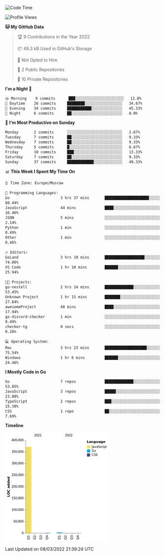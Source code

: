 <!--START_SECTION:waka-->
![Code Time](http://img.shields.io/badge/Code%20Time-200%20hrs%2028%20mins-blue)

![Profile Views](http://img.shields.io/badge/Profile%20Views-1-blue)

**🐱 My GitHub Data** 

> 🏆 9 Contributions in the Year 2022
 > 
> 📦 49.3 kB Used in GitHub's Storage 
 > 
> 🚫 Not Opted to Hire
 > 
> 📜 2 Public Repositories 
 > 
> 🔑 10 Private Repositories  
 > 
**I'm a Night 🦉** 

```text
🌞 Morning    9 commits      ███░░░░░░░░░░░░░░░░░░░░░░   12.0% 
🌆 Daytime    26 commits     ████████░░░░░░░░░░░░░░░░░   34.67% 
🌃 Evening    34 commits     ███████████░░░░░░░░░░░░░░   45.33% 
🌙 Night      6 commits      ██░░░░░░░░░░░░░░░░░░░░░░░   8.0%

```
📅 **I'm Most Productive on Sunday** 

```text
Monday       2 commits      ░░░░░░░░░░░░░░░░░░░░░░░░░   2.67% 
Tuesday      7 commits      ██░░░░░░░░░░░░░░░░░░░░░░░   9.33% 
Wednesday    7 commits      ██░░░░░░░░░░░░░░░░░░░░░░░   9.33% 
Thursday     5 commits      █░░░░░░░░░░░░░░░░░░░░░░░░   6.67% 
Friday       10 commits     ███░░░░░░░░░░░░░░░░░░░░░░   13.33% 
Saturday     7 commits      ██░░░░░░░░░░░░░░░░░░░░░░░   9.33% 
Sunday       37 commits     ████████████░░░░░░░░░░░░░   49.33%

```


📊 **This Week I Spent My Time On** 

```text
⌚︎ Time Zone: Europe/Moscow

💬 Programming Languages: 
Go                       3 hrs 37 mins       ████████████████████░░░░░   80.44% 
JavaScript               44 mins             ████░░░░░░░░░░░░░░░░░░░░░   16.46% 
JSON                     5 mins              ░░░░░░░░░░░░░░░░░░░░░░░░░   2.14% 
Python                   1 min               ░░░░░░░░░░░░░░░░░░░░░░░░░   0.49% 
Other                    1 min               ░░░░░░░░░░░░░░░░░░░░░░░░░   0.46%

🔥 Editors: 
GoLand                   3 hrs 19 mins       ██████████████████░░░░░░░   74.06% 
VS Code                  1 hr 10 mins        ██████░░░░░░░░░░░░░░░░░░░   25.94%

🐱‍💻 Projects: 
go-nestell               2 hrs 24 mins       █████████████░░░░░░░░░░░░   53.45% 
Unknown Project          1 hr 15 mins        ███████░░░░░░░░░░░░░░░░░░   27.84% 
awesomeProject           48 mins             ████░░░░░░░░░░░░░░░░░░░░░   17.94% 
go-discord-checker       1 min               ░░░░░░░░░░░░░░░░░░░░░░░░░   0.49% 
checker-tg               0 secs              ░░░░░░░░░░░░░░░░░░░░░░░░░   0.28%

💻 Operating System: 
Mac                      3 hrs 23 mins       ███████████████████░░░░░░   75.54% 
Windows                  1 hr 6 mins         ██████░░░░░░░░░░░░░░░░░░░   24.46%

```

**I Mostly Code in Go** 

```text
Go                       7 repos             █████████████░░░░░░░░░░░░   53.85% 
JavaScript               3 repos             █████░░░░░░░░░░░░░░░░░░░░   23.08% 
TypeScript               2 repos             ███░░░░░░░░░░░░░░░░░░░░░░   15.38% 
CSS                      1 repo              ██░░░░░░░░░░░░░░░░░░░░░░░   7.69%

```


**Timeline**

![Chart not found](https://raw.githubusercontent.com/jeezft/jeezft/main/charts/bar_graph.png) 


 Last Updated on 08/03/2022 21:39:24 UTC
<!--END_SECTION:waka-->
